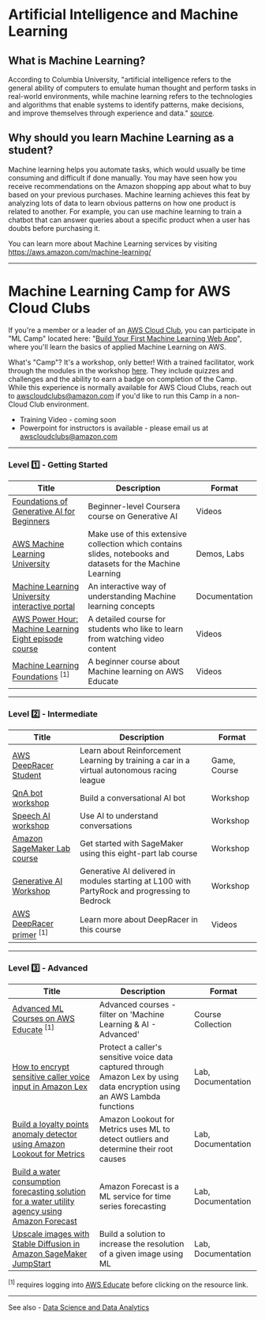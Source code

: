 # Artificial Intelligence and Machine Learning

## What is Machine Learning?

According to Columbia University, "artificial intelligence refers to the general ability of computers to emulate human thought and perform tasks in real-world environments, while machine learning refers to the technologies and algorithms that enable systems to identify patterns, make decisions, and improve themselves through experience and data." [source](https://ai.engineering.columbia.edu/ai-vs-machine-learning/). 

## Why should you learn Machine Learning as a student?

Machine learning helps you automate tasks, which would usually be time consuming and difficult if done manually. You may have seen how you receive recommendations on the Amazon shopping app about what to buy based on your previous purchases. Machine learning achieves this feat by analyzing lots of data to learn obvious patterns on how one product is related to another. For example, you can use machine learning to train a chatbot that can answer queries about a specific product when a user has doubts before purchasing it.

You can learn more about Machine Learning services by visiting https://aws.amazon.com/machine-learning/

---

# Machine Learning Camp for AWS Cloud Clubs

If you're a member or a leader of an [AWS Cloud Club](https://www.meetup.com/pro/cloud-clubs/), you can participate in "ML Camp" located here: "[Build Your First Machine Learning Web App](https://s12d.com/mlapi-camp)", where you'll learn the basics of applied Machine Learning on AWS.

What's "Camp"? It's a workshop, only better! With a trained facilitator, work through the modules in the workshop [here](https://s12d.com/mlapi-camp). They include quizzes and challenges and the ability to earn a badge on completion of the Camp. While this experience is normally available for AWS Cloud Clubs, reach out to awscloudclubs@amazon.com if you'd like to run this Camp in a non-Cloud Club environment.

- Training Video - coming soon
- Powerpoint for instructors is available - please email us at awscloudclubs@amazon.com

---

### Level :one: - Getting Started

| Title                                                                                                                                                                                                                                                                                                     | Description                                                                                                                                                                 | Format        |
|-----------------------------------------------------------------------------------------------------------------------------------------------------------------------------------------------------------------------------------------------------------------------------------------------------------|-----------------------------------------------------------------------------------------------------------------------------------------------------------------------------|---------------|
| [Foundations of Generative AI for Beginners](https://www.coursera.org/learn/aws-generative-ai-for-beginners)                                                                                                                                                                                                                          | Beginner-level Coursera course on Generative AI                                                                                                               | Videos |
| [AWS Machine Learning University](https://github.com/aws-samples/aws-machine-learning-university-accelerated-nlp/?trk=el_a134p000006gNt0AAE&trkCampaign=Machine_Learning_University_NLP_github&sc_channel=el&sc_campaign=Machine_Learning_University_Webpage_NLP_github_CTA&sc_outcome=Product_Marketing) | Make use of this extensive collection which contains slides, notebooks and datasets for the Machine Learning                                                                | Demos, Labs   |
| [Machine Learning University interactive portal](https://mlu-explain.github.io/)                                                                                                                                                                                                                          | An interactive way of understanding Machine learning concepts                                                                                                               | Documentation |
| [AWS Power Hour: Machine Learning Eight episode course](https://pages.awscloud.com/global-traincert-twitch-power-hour-machine-learning.html)                                                                                                                                                              | A detailed course for students who like to learn from watching video content                                                                                                | Videos        |
| [Machine Learning Foundations](https://awseducate.instructure.com/courses/756) <sup>[1]</sup>                                                                                                                                                                                                                            | A beginner course about Machine learning on AWS Educate | Videos        |

---

### Level :two: - Intermediate


| Title                                                                                                                                     | Description                                                                                    | Format       |
|-------------------------------------------------------------------------------------------------------------------------------------------|------------------------------------------------------------------------------------------------|--------------|
| [AWS DeepRacer Student](https://aws.amazon.com/deepracer/student/)                                                                        | Learn about Reinforcement Learning by training a car in a virtual autonomous racing league | Game, Course |
| [QnA bot workshop](https://catalog.us-east-1.prod.workshops.aws/workshops/20c56f9e-9c0a-4174-a661-9f40d9f063ac/en-US)                 | Build a conversational AI bot                                 | Workshop     |
| [Speech AI workshop](https://catalog.us-east-1.prod.workshops.aws/workshops/acd49d39-dfcd-429a-83d6-d162b99b4c24/en-US)                   | Use AI to understand conversations                       | Workshop     |
| [Amazon SageMaker Lab course](https://catalog.us-east-1.prod.workshops.aws/workshops/80ba0ea5-7cf9-4b8c-9d3f-1cd988b6c071/en-US) | Get started with SageMaker using this eight-part lab course                                 | Workshop     |
| [Generative AI Workshop](https://catalog.workshops.aws/building-gen-ai-apps/en-US) | Generative AI delivered in modules starting at L100 with PartyRock and progressing to Bedrock                                 | Workshop     |
| [AWS DeepRacer primer](https://awseducate.instructure.com/courses/750) <sup>[1]</sup>                                                                    | Learn more about DeepRacer in this course                                                      | Videos       |


---

### Level :three: - Advanced

| Title                                                                                                                                                                                                                                             | Description                                                                                                                                                               | Format             |
|---------------------------------------------------------------------------------------------------------------------------------------------------------------------------------------------------------------------------------------------------|---------------------------------------------------------------------------------------------------------------------------------------------------------------------------|--------------------|
| [Advanced ML Courses on AWS Educate](https://www.awseducate.com/student/s/) <sup>[1]</sup>                                                                                                                                                                                    | Advanced courses - filter on 'Machine Learning & AI - Advanced'                                                                       | Course Collection              |
| [How to encrypt sensitive caller voice input in Amazon Lex](https://aws.amazon.com/blogs/security/how-to-encrypt-sensitive-caller-authentication-voice-input-in-amazon-lex/)                                                                      | Protect a caller's sensitive voice data captured through Amazon Lex by using data encryption using an AWS Lambda functions                                                                                                                                     | Lab, Documentation |
| [Build a loyalty points anomaly detector using Amazon Lookout for Metrics](https://aws.amazon.com/blogs/machine-learning/build-a-loyalty-points-anomaly-detector-using-amazon-lookout-for-metrics/)                                               | Amazon Lookout for Metrics uses ML to detect outliers and determine their root causes | Lab, Documentation |
| [Build a water consumption forecasting solution for a water utility agency using Amazon Forecast](https://aws.amazon.com/blogs/machine-learning/build-a-water-consumption-forecasting-solution-for-a-water-utility-agency-using-amazon-forecast/) | Amazon Forecast is a ML service for time series forecasting                                                                                                 | Lab, Documentation |
| [Upscale images with Stable Diffusion in Amazon SageMaker JumpStart](https://aws.amazon.com/blogs/machine-learning/upscale-images-with-stable-diffusion-in-amazon-sagemaker-jumpstart/)                                                           | Build a solution to increase the resolution of a given image using ML                                               | Lab, Documentation |

<sup>[1]</sup> requires logging into [AWS Educate](https://www.awseducate.com/student/s) before clicking on the resource link.

---

See also - [Data Science and Data Analytics](../DataScience_DataAnalytics)
